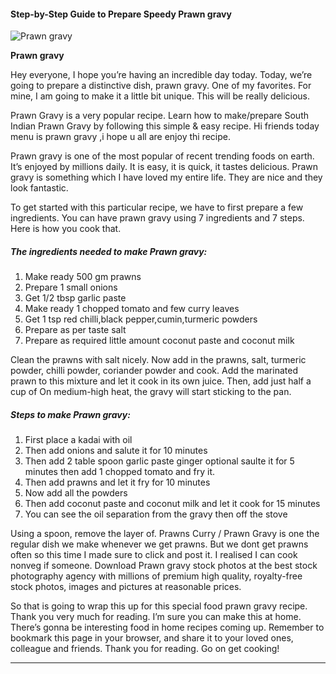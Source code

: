             

#### Step-by-Step Guide to Prepare Speedy Prawn gravy

![Prawn gravy](https://img-global.cpcdn.com/recipes/7f91aad5d5f3c5bc/751x532cq70/prawn-gravy-recipe-main-photo.jpg)

**Prawn gravy**

Hey everyone, I hope you’re having an incredible day today. Today, we’re going to prepare a distinctive dish, prawn gravy. One of my favorites. For mine, I am going to make it a little bit unique. This will be really delicious.

Prawn Gravy is a very popular recipe. Learn how to make/prepare South Indian Prawn Gravy by following this simple & easy recipe. Hi friends today menu is prawn gravy ,i hope u all are enjoy thi recipe.

Prawn gravy is one of the most popular of recent trending foods on earth. It’s enjoyed by millions daily. It is easy, it is quick, it tastes delicious. Prawn gravy is something which I have loved my entire life. They are nice and they look fantastic.

To get started with this particular recipe, we have to first prepare a few ingredients. You can have prawn gravy using 7 ingredients and 7 steps. Here is how you cook that.

##### The ingredients needed to make Prawn gravy:

1.  Make ready 500 gm prawns
2.  Prepare 1 small onions
3.  Get 1/2 tbsp garlic paste
4.  Make ready 1 chopped tomato and few curry leaves
5.  Get 1 tsp red chilli,black pepper,cumin,turmeric powders
6.  Prepare as per taste salt
7.  Prepare as required little amount coconut paste and coconut milk

Clean the prawns with salt nicely. Now add in the prawns, salt, turmeric powder, chilli powder, coriander powder and cook. Add the marinated prawn to this mixture and let it cook in its own juice. Then, add just half a cup of On medium-high heat, the gravy will start sticking to the pan.

##### Steps to make Prawn gravy:

1.  First place a kadai with oil
2.  Then add onions and salute it for 10 minutes
3.  Then add 2 table spoon garlic paste ginger optional saulte it for 5 minutes then add 1 chopped tomato and fry it.
4.  Then add prawns and let it fry for 10 minutes
5.  Now add all the powders
6.  Then add coconut paste and coconut milk and let it cook for 15 minutes
7.  You can see the oil separation from the gravy then off the stove

Using a spoon, remove the layer of. Prawns Curry / Prawn Gravy is one the regular dish we make whenever we get prawns. But we dont get prawns often so this time I made sure to click and post it. I realised I can cook nonveg if someone. Download Prawn gravy stock photos at the best stock photography agency with millions of premium high quality, royalty-free stock photos, images and pictures at reasonable prices.

So that is going to wrap this up for this special food prawn gravy recipe. Thank you very much for reading. I’m sure you can make this at home. There’s gonna be interesting food in home recipes coming up. Remember to bookmark this page in your browser, and share it to your loved ones, colleague and friends. Thank you for reading. Go on get cooking!

* * *